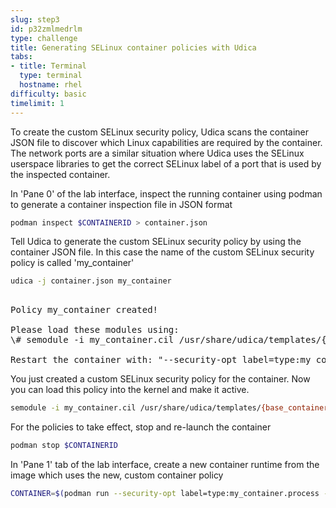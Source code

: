 ```yaml
---
slug: step3
id: p32zmlmedrlm
type: challenge
title: Generating SELinux container policies with Udica
tabs:
- title: Terminal
  type: terminal
  hostname: rhel
difficulty: basic
timelimit: 1
---
```

To create the custom SELinux security policy, Udica scans the container JSON
file to discover which Linux capabilities are required by the container. The
network ports are a similar situation where Udica uses the SELinux userspace
libraries to get the correct SELinux label of a port that is used by the
inspected container.

In 'Pane 0' of the lab interface, inspect the running container using
podman to generate a container inspection file in JSON format

```bash
podman inspect $CONTAINERID > container.json
```

Tell Udica to generate the custom SELinux security policy by using the container
JSON file. In this case the name of the custom SELinux security policy is called
'my_container'

```bash
udica -j container.json my_container
```

<pre class="file">

Policy my_container created!

Please load these modules using:
\# semodule -i my_container.cil /usr/share/udica/templates/{base_container.cil,net_container.cil,home_container.cil}

Restart the container with: "--security-opt label=type:my_container.process" parameter
</pre>

You just created a custom SELinux security policy for the container. Now you can
load this policy into the kernel and make it active.

```bash
semodule -i my_container.cil /usr/share/udica/templates/{base_container.cil,net_container.cil,home_container.cil}
```

For the policies to take effect, stop and re-launch the container

```bash
podman stop $CONTAINERID
```

In 'Pane 1' tab of the lab interface, create a new container runtime from
the image which uses the new, custom container policy

```bash
CONTAINER=$(podman run --security-opt label=type:my_container.process -v /home:/home:ro -v/var/spool:/var/spool:rw -d -p 80:80 -it registry.access.redhat.com/ubi9/ubi)
```
